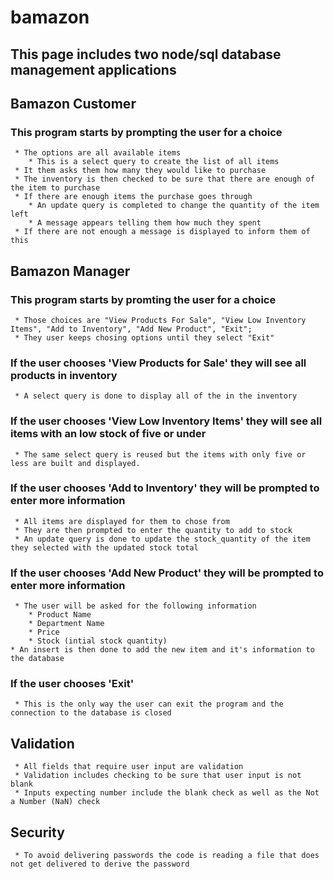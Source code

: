 # bamazon

## **This page includes two node/sql database management applications**

## **Bamazon Customer**

### **This program starts by prompting the user for a choice**
     * The options are all available items
        * This is a select query to create the list of all items
     * It them asks them how many they would like to purchase
     * The inventory is then checked to be sure that there are enough of the item to purchase
     * If there are enough items the purchase goes through
        * An update query is completed to change the quantity of the item left
        * A message appears telling them how much they spent
     * If there are not enough a message is displayed to inform them of this

## **Bamazon Manager**

### **This program starts by promting the user for a choice**
     * Those choices are "View Products For Sale", "View Low Inventory Items", "Add to Inventory", "Add New Product", "Exit";
     * They user keeps chosing options until they select "Exit"
### **If the user chooses 'View Products for Sale' they will see all products in inventory**
     * A select query is done to display all of the in the inventory
### **If the user chooses 'View Low Inventory Items' they will see all items with an low stock of five or under**
     * The same select query is reused but the items with only five or less are built and displayed.
### **If the user chooses 'Add to Inventory' they will be prompted to enter more information**
     * All items are displayed for them to chose from
     * They are then prompted to enter the quantity to add to stock
     * An update query is done to update the stock_quantity of the item they selected with the updated stock total
### **If the user chooses 'Add New Product' they will be prompted to enter more information**
     * The user will be asked for the following information
        * Product Name
        * Department Name
        * Price
        * Stock (intial stock quantity)
    * An insert is then done to add the new item and it's information to the database
### **If the user chooses 'Exit'**
     * This is the only way the user can exit the program and the connection to the database is closed

## **Validation**
     * All fields that require user input are validation
     * Validation includes checking to be sure that user input is not blank
     * Inputs expecting number include the blank check as well as the Not a Number (NaN) check
## **Security**
     * To avoid delivering passwords the code is reading a file that does not get delivered to derive the password